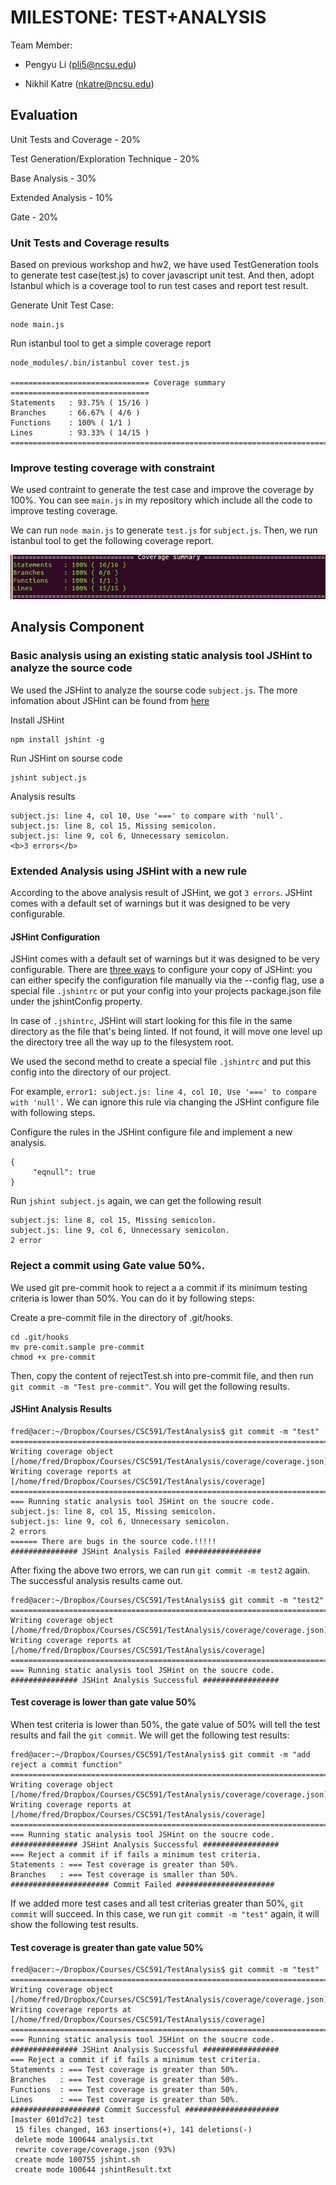 # MILESTONE: TEST+ANALYSIS

Team Member:
- Pengyu Li    (pli5@ncsu.edu)

- Nikhil Katre (nkatre@ncsu.edu)

## Evaluation

Unit Tests and Coverage - 20%

Test Generation/Exploration Technique - 20%

Base Analysis - 30%

Extended Analysis - 10%

Gate - 20%

### Unit Tests and Coverage results
Based on previous workshop and hw2, we have used TestGeneration tools to generate test case(test.js) to cover javascript unit test. And then, adopt Istanbul which is a coverage tool to run test cases and report test result.

Generate Unit Test Case: 

    node main.js

Run istanbul tool to get a simple coverage report

    node_modules/.bin/istanbul cover test.js
    
    =============================== Coverage summary ===============================
    Statements   : 93.75% ( 15/16 )
    Branches     : 66.67% ( 4/6 )
    Functions    : 100% ( 1/1 )
    Lines        : 93.33% ( 14/15 )
    ================================================================================

### Improve testing coverage with constraint
We used contraint to generate the test case and improve the coverage by 100%. You can see `main.js` in my repository which include all the code to improve testing coverage. 

We can run `node main.js` to generate `test.js` for `subject.js`. Then, we run istanbul tool to get the following coverage report.

![alt tag](https://github.com/maxlpy/TestAnalysis/blob/master/pictures/TestResult.png)

## Analysis Component
### Basic analysis using an existing static analysis tool JSHint to analyze the source code
We used the JSHint to analyze the sourse code `subject.js`. The more infomation about JSHint can be found from [here](http://jshint.com/docs)

Install JSHint

    npm install jshint -g

Run JSHint on sourse code

    jshint subject.js
Analysis results

    subject.js: line 4, col 10, Use '===' to compare with 'null'.
    subject.js: line 8, col 15, Missing semicolon.
    subject.js: line 9, col 6, Unnecessary semicolon.
    <b>3 errors</b>

### Extended Analysis using JSHint with a new rule 
According to the above analysis result of JSHint, we got `3 errors`. JSHint comes with a default set of warnings but it was designed to be very configurable. 

#### JSHint Configuration

JSHint comes with a default set of warnings but it was designed to be very configurable. There are [three ways](http://jshint.com/docs/) to configure your copy of JSHint: you can either specify the configuration file manually via the --config flag, use a special file `.jshintrc` or put your config into your projects package.json file under the jshintConfig property. 

In case of `.jshintrc`, JSHint will start looking for this file in the same directory as the file that's being linted. If not found, it will move one level up the directory tree all the way up to the filesystem root. 

We used the second methd to create a special file `.jshintrc` and put this config into the directory of our project. 

For example, `error1: subject.js: line 4, col 10, Use '===' to compare with 'null'.` We can ignore this rule via changing the JSHint configure file with following steps.

Configure the rules in the JSHint configure file and implement a new analysis.

    {
         "eqnull": true
    }

Run `jshint subject.js` again, we can get the following result

    subject.js: line 8, col 15, Missing semicolon.
    subject.js: line 9, col 6, Unnecessary semicolon.
    2 error

### Reject a commit using Gate value 50%.

We used git pre-commit hook to reject a a commit if its minimum testing criteria is lower than 50%. You can do it by following steps:

Create a pre-commit file in the directory of .git/hooks.

    cd .git/hooks
    mv pre-comit.sample pre-commit
    chmod +x pre-commit
    
Then, copy the content of rejectTest.sh into pre-commit file, and then run `git commit -m "Test pre-commit"`. You will get the following results.

#### JSHint Analysis Results

    fred@acer:~/Dropbox/Courses/CSC591/TestAnalysis$ git commit -m "test"
    =============================================================================
    Writing coverage object [/home/fred/Dropbox/Courses/CSC591/TestAnalysis/coverage/coverage.json]
    Writing coverage reports at [/home/fred/Dropbox/Courses/CSC591/TestAnalysis/coverage]
    =============================================================================
    === Running static analysis tool JSHint on the soucre code.
    subject.js: line 8, col 15, Missing semicolon.
    subject.js: line 9, col 6, Unnecessary semicolon.
    2 errors
    ====== There are bugs in the source code.!!!!!
    ############### JSHint Analysis Failed #################

After fixing the above two errors, we can run `git commit -m test2` again. The successful analysis results came out.

    fred@acer:~/Dropbox/Courses/CSC591/TestAnalysis$ git commit -m "test2"
    =============================================================================
    Writing coverage object [/home/fred/Dropbox/Courses/CSC591/TestAnalysis/coverage/coverage.json]
    Writing coverage reports at [/home/fred/Dropbox/Courses/CSC591/TestAnalysis/coverage]
    =============================================================================
    === Running static analysis tool JSHint on the soucre code.
    ############### JSHint Analysis Successful #################

#### Test coverage is lower than gate value 50%

When test criteria is lower than 50%, the gate value of 50% will tell the test results and fail the `git commit`. We will get the following test results:

    fred@acer:~/Dropbox/Courses/CSC591/TestAnalysis$ git commit -m "add reject a commit function"
    =============================================================================
    Writing coverage object [/home/fred/Dropbox/Courses/CSC591/TestAnalysis/coverage/coverage.json]
    Writing coverage reports at [/home/fred/Dropbox/Courses/CSC591/TestAnalysis/coverage]
    =============================================================================
    === Running static analysis tool JSHint on the soucre code.
    ############### JSHint Analysis Successful #################
    === Reject a commit if if fails a minimum test criteria.
    Statements : === Test coverage is greater than 50%.
    Branches   : === Test coverage is smaller than 50%.   
    ###################### Commit Failed ######################
    
If we added more test cases and all test criterias greater than 50%, `git commit` will succeed. In this case, we run `git commit -m "test"` again, it will show the following test results.
    
#### Test coverage is greater than gate value 50%

    fred@acer:~/Dropbox/Courses/CSC591/TestAnalysis$ git commit -m "test"
    =============================================================================
    Writing coverage object [/home/fred/Dropbox/Courses/CSC591/TestAnalysis/coverage/coverage.json]
    Writing coverage reports at [/home/fred/Dropbox/Courses/CSC591/TestAnalysis/coverage]
    =============================================================================
    === Running static analysis tool JSHint on the soucre code.
    ############### JSHint Analysis Successful #################
    === Reject a commit if if fails a minimum test criteria.
    Statements : === Test coverage is greater than 50%.
    Branches   : === Test coverage is greater than 50%.
    Functions  : === Test coverage is greater than 50%.
    Lines      : === Test coverage is greater than 50%.
    #################### Commit Successful #####################
    [master 601d7c2] test
     15 files changed, 163 insertions(+), 141 deletions(-)
     delete mode 100644 analysis.txt
     rewrite coverage/coverage.json (93%)
     create mode 100755 jshint.sh
     create mode 100644 jshintResult.txt

